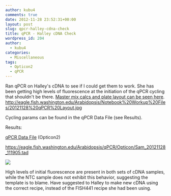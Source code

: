 ```yaml
---
author: kubu4
comments: true
date: 2012-11-28 23:52:31+00:00
layout: post
slug: qpcr-halley-cdna-check
title: qPCR - Halley cDNA Check
wordpress_id: 204
author:
  - kubu4
categories:
  - Miscellaneous
tags:
  - Opticon2
  - qPCR
---
```


Ran qPCR on Halley's cDNA to see if I could get them to work. She has been getting high levels of fluorescence at the initiation of the qPCR cycling that shouldn't be there. [Master mix calcs and plate layout can be seen here](https://eagle.fish.washington.edu/Arabidopsis/Notebook%20Workup%20Files/20121128%20qPCR%20Layout.jpg). http://eagle.fish.washington.edu/Arabidopsis/Notebook%20Workup%20Files/20121128%20qPCR%20Layout.jpg

Cycling params can be found in the qPCR Data File (see Results).

Results:

[qPCR Data File](https://eagle.fish.washington.edu/Arabidopsis/qPCR/Opticon/Sam_20121128_111905.tad) (Opticon2)

https://eagle.fish.washington.edu/Arabidopsis/qPCR/Opticon/Sam_20121128_111905.tad

![](https://eagle.fish.washington.edu/Arabidopsis/Notebook%20Workup%20Files/20121128%20qPCR%20Screen.JPG)

High levels of initial fluorescence are present in both sets of cDNA samples, while the NTC sample does not exhibit this behavior, suggesting the template is to blame. Have suggested to Halley to make new cDNA using the correct recipe, instead of the FISH441 recipe she had been using.
